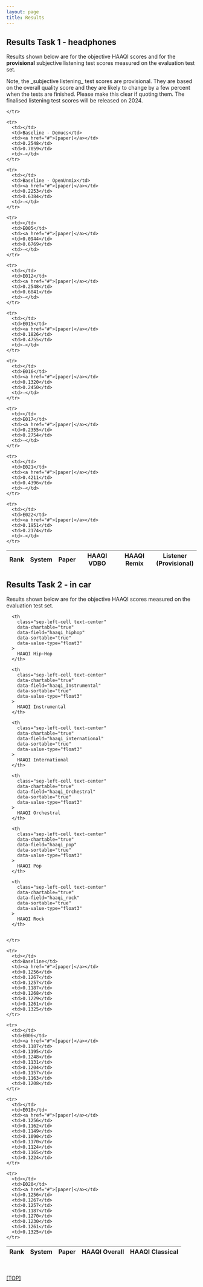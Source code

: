 ```yaml
---
layout: page
title: Results
---
```


<div class="panel panel-default">
<div class="panel-body">

<div class="bg-light py-1">
      <div class="container page-content">
          <article>

<h2>Results Task 1 - headphones</h2>

Results shown below are for the objective HAAQI scores and for the **provisional** subjective listening test scores measured on the evaluation test set. 

<p>Note, the _subjective listening_ test scores are provisional. They are based on the overall quality score and they are likely to change by a few percent when the tests are finished. 
Please make this clear if quoting them. The finalised listening test scores will be released on 2024.

</p>

<table
  class="datatable table table-hover table-condensed"
  data-bar-hline="true"
  data-chart-default-mode="bar"
  data-chart-modes="bar,scatter"
  data-id-field="system"
  data-pagination="false"
  data-rank-mode="grouped_muted"
  data-row-highlighting="true"
  data-bar-height="340"
  data-show-chart="true"
  data-show-rank="true"
  data-sort-name="haaqi"
  data-sort-order="desc"
  data-scatter-x="haaqi"
  data-scatter-y="listener"
  data-line-yaxis-beginatzero="true"
>
  <thead>
    <tr>
      <th class="sep-left-cell text-center" data-rank="true">Rank</th>
      <th
        class="sep-left-cell text-center"
        data-field="system"
        data-sortable="true"
        data-value-type="str"
        id="system"
      >
        System
      </th>
      <th
        class="sep-left-cell text-center"
        data-field="paper"
        data-sortable="true"
        data-value-type="str"
        id="paper"
      >
        Paper
      </th>
      <th
        class="sep-left-cell text-center"
        data-chartable="true"
        data-field="haaqi"
        data-sortable="true"
        data-value-type="float3"
      >
        HAAQI VDBO
      </th>
      <th
        class="sep-left-cell text-center"
        data-chartable="true"
        data-field="haaqi_remix"
        data-sortable="true"
        data-value-type="float3"
      >
        HAAQI Remix
      </th>
      <th
        class="sep-left-cell text-center"
        data-chartable="true"
        data-field="listener"
        data-sortable="true"
        data-value-type="float1"
      >
        Listener<br/> (Provisional)
      </th>

    </tr>

  </thead>

  <tbody>

    <tr>
      <td></td>
      <td>Baseline - Demucs</td>
      <td><a href="#">[paper]</a></td>
      <td>0.2548</td>
      <td>0.7059</td>
      <td>-</td>
    </tr>

    <tr>
      <td></td>
      <td>Baseline - OpenUnmix</td>
      <td><a href="#">[paper]</a></td>
      <td>0.2253</td>
      <td>0.6384</td>
      <td>-</td>
    </tr>

    <tr>
      <td></td>
      <td>E005</td>
      <td><a href="#">[paper]</a></td>
      <td>0.0944</td>
      <td>0.6769</td>
      <td>-</td>
    </tr>

    <tr>
      <td></td>
      <td>E012</td>
      <td><a href="#">[paper]</a></td>
      <td>0.2548</td>
      <td>0.6841</td>
      <td>-</td>
    </tr>

    <tr>
      <td></td>
      <td>E015</td>
      <td><a href="#">[paper]</a></td>
      <td>0.1826</td>
      <td>0.4755</td>
      <td>-</td>
    </tr>

    <tr>
      <td></td>
      <td>E016</td>
      <td><a href="#">[paper]</a></td>
      <td>0.1320</td>
      <td>0.2450</td>
      <td>-</td>
    </tr>

    <tr>
      <td></td>
      <td>E017</td>
      <td><a href="#">[paper]</a></td>
      <td>0.2355</td>
      <td>0.2754</td>
      <td>-</td>
    </tr>

    <tr>
      <td></td>
      <td>E021</td>
      <td><a href="#">[paper]</a></td>
      <td>0.4211</td>
      <td>0.4396</td>
      <td>-</td>
    </tr>

    <tr>
      <td></td>
      <td>E022</td>
      <td><a href="#">[paper]</a></td>
      <td>0.1951</td>
      <td>0.2174</td>
      <td>-</td>
    </tr>



  </tbody>
</table>


<h2>Results Task 2 - in car</h2>
<p>
Results shown below are for the objective HAAQI scores measured on the evaluation test set.
</p>

<table
  class="datatable table table-hover table-condensed"
  data-bar-hline="true"
  data-chart-default-mode="bar"
  data-chart-modes="bar,scatter"
  data-id-field="system"
  data-pagination="false"
  data-rank-mode="grouped_muted"
  data-row-highlighting="true"
  data-bar-height="340"
  data-show-chart="true"
  data-show-rank="true"
  data-sort-name="haaqi"
  data-sort-order="desc"
  data-scatter-x="haaqi"
  data-scatter-y="listener"
  data-line-yaxis-beginatzero="true"
>
  <thead>
    <tr>
      <th class="sep-left-cell text-center" data-rank="true">Rank</th>
      <th
        class="sep-left-cell text-center"
        data-field="system"
        data-sortable="true"
        data-value-type="str"
        id="system"
      >
        System
      </th>
      <th
        class="sep-left-cell text-center"
        data-field="paper"
        data-sortable="true"
        data-value-type="str"
        id="paper"
      >
        Paper
      </th>
      <th
        class="sep-left-cell text-center"
        data-chartable="true"
        data-field="haaqi"
        data-sortable="true"
        data-value-type="float3"
      >
        HAAQI Overall
      </th>
      <th
        class="sep-left-cell text-center"
        data-chartable="true"
        data-field="haaqi_classical"
        data-sortable="true"
        data-value-type="float3"
      >
        HAAQI Classical
      </th>

      <th
        class="sep-left-cell text-center"
        data-chartable="true"
        data-field="haaqi_hiphop"
        data-sortable="true"
        data-value-type="float3"
      >
        HAAQI Hip-Hop
      </th>

      <th
        class="sep-left-cell text-center"
        data-chartable="true"
        data-field="haaqi_Instrumental"
        data-sortable="true"
        data-value-type="float3"
      >
        HAAQI Instrumental
      </th>

      <th
        class="sep-left-cell text-center"
        data-chartable="true"
        data-field="haaqi_international"
        data-sortable="true"
        data-value-type="float3"
      >
        HAAQI International
      </th>

      <th
        class="sep-left-cell text-center"
        data-chartable="true"
        data-field="haaqi_Orchestral"
        data-sortable="true"
        data-value-type="float3"
      >
        HAAQI Orchestral
      </th>

      <th
        class="sep-left-cell text-center"
        data-chartable="true"
        data-field="haaqi_pop"
        data-sortable="true"
        data-value-type="float3"
      >
        HAAQI Pop
      </th>

      <th
        class="sep-left-cell text-center"
        data-chartable="true"
        data-field="haaqi_rock"
        data-sortable="true"
        data-value-type="float3"
      >
        HAAQI Rock
      </th>


    </tr>

  </thead>

  <tbody>

    <tr>
      <td></td>
      <td>Baseline</td>
      <td><a href="#">[paper]</a></td>
      <td>0.1256</td>
      <td>0.1267</td>
      <td>0.1257</td>
      <td>0.1187</td>
      <td>0.1268</td>
      <td>0.1229</td>
      <td>0.1261</td>
      <td>0.1325</td>
    </tr>

    <tr>
      <td></td>
      <td>E006</td>
      <td><a href="#">[paper]</a></td>
      <td>0.1187</td>
      <td>0.1195</td>
      <td>0.1248</td>
      <td>0.1131</td>
      <td>0.1204</td>
      <td>0.1157</td>
      <td>0.1163</td>
      <td>0.1208</td>
    </tr>

    <tr>
      <td></td>
      <td>E018</td>
      <td><a href="#">[paper]</a></td>
      <td>0.1256</td>
      <td>0.1162</td>
      <td>0.1149</td>
      <td>0.1090</td>
      <td>0.1170</td>
      <td>0.1124</td>
      <td>0.1165</td>
      <td>0.1224</td>
    </tr>

    <tr>
      <td></td>
      <td>E020</td>
      <td><a href="#">[paper]</a></td>
      <td>0.1256</td>
      <td>0.1267</td>
      <td>0.1257</td>
      <td>0.1187</td>
      <td>0.1270</td>
      <td>0.1230</td>
      <td>0.1261</td>
      <td>0.1325</td>
    </tr>

  </tbody>
</table>

<section>
<br />


<a href="#TOP">[TOP]</a>
<p />
<br />
<br />

  </section>

</article>

</div>

</div>
